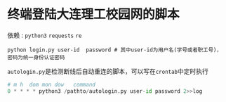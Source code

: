 # 终端登陆大连理工校园网的脚本

依赖 : `python3` `requests`  `re`

```shell
python login.py user-id  password # 其中user-id为用户名(学号或者职工号)， 密码为统一身份认证密码
```



`autologin.py`是检测断线后自动重连的脚本，可以写在`crontab`中定时执行

```python
# m h  dom mon dow   command
0 * * * * python3 /pathto/autologin.py user-id password 2>>log
```

